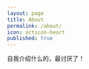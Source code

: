 ```yaml
---
layout: page
title: About
permalink: /about/
icon: octicon-heart
published: true
---
```


自我介绍什么的，最讨厌了！